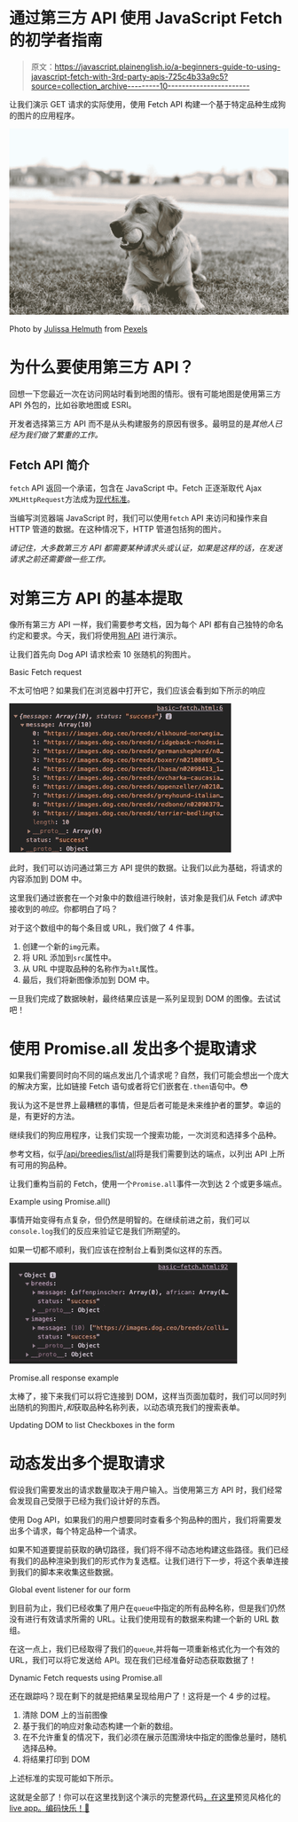 # 通过第三方 API 使用 JavaScript Fetch 的初学者指南

> 原文：<https://javascript.plainenglish.io/a-beginners-guide-to-using-javascript-fetch-with-3rd-party-apis-725c4b33a9c5?source=collection_archive---------10----------------------->

让我们演示 GET 请求的实际使用，使用 Fetch API 构建一个基于特定品种生成狗的图片的应用程序。

![](img/147dbd226806d5a69de1e19900211430.png)

Photo by [Julissa Helmuth](https://www.pexels.com/@jhelmuth?utm_content=attributionCopyText&utm_medium=referral&utm_source=pexels) from [Pexels](https://www.pexels.com/photo/beach-sand-water-summer-3800470/?utm_content=attributionCopyText&utm_medium=referral&utm_source=pexels)

# 为什么要使用第三方 API？

回想一下您最近一次在访问网站时看到地图的情形。很有可能地图是使用第三方 API 外包的，比如谷歌地图或 ESRI。

开发者选择第三方 API 而不是从头构建服务的原因有很多。最明显的是*其他人已经为我们做了繁重的工作。*

## Fetch API 简介

`fetch` API 返回一个承诺，包含在 JavaScript 中。Fetch 正逐渐取代 Ajax `XMLHttpRequest`方法成为[现代标准](https://developer.mozilla.org/en-US/docs/Glossary/AJAX)。

当编写浏览器端 JavaScript 时，我们可以使用`fetch` API 来访问和操作来自 HTTP 管道的数据。在这种情况下，HTTP 管道包括狗的图片。

*请记住，大多数第三方 API 都需要某种请求头或认证，如果是这样的话，在发送请求之前还需要做一些工作。*

# 对第三方 API 的基本提取

像所有第三方 API 一样，我们需要参考文档，因为每个 API 都有自己独特的命名约定和要求。今天，我们将使用[狗 API](https://dog.ceo/dog-api/) 进行演示。

让我们首先向 Dog API 请求检索 10 张随机的狗图片。

Basic Fetch request

不太可怕吧？如果我们在浏览器中打开它，我们应该会看到如下所示的响应

![](img/65bc7e73d3d2a2612642c7dd489abd00.png)

此时，我们可以访问通过第三方 API 提供的数据。让我们以此为基础，将请求的内容添加到 DOM 中。

这里我们通过嵌套在一个对象中的数组进行映射，该对象是我们从 Fetch *请求*中接收到的*响应*。你都明白了吗？

对于这个数组中的每个条目或 URL，我们做了 4 件事。

1.  创建一个新的`img`元素。
2.  将 URL 添加到`src`属性中。
3.  从 URL 中提取品种的名称作为`alt`属性。
4.  最后，我们将新图像添加到 DOM 中。

一旦我们完成了数据映射，最终结果应该是一系列呈现到 DOM 的图像。去试试吧！

# 使用 Promise.all 发出多个提取请求

如果我们需要同时向不同的端点发出几个请求呢？自然，我们可能会想出一个庞大的解决方案，比如链接 Fetch 语句或者将它们嵌套在`.then`语句中。😳

我认为这不是世界上最糟糕的事情，但是后者可能是未来维护者的噩梦。幸运的是，有更好的方法。

继续我们的狗应用程序，让我们实现一个搜索功能，一次浏览和选择多个品种。

参考文档，似乎[/api/breedies/list/all](https://dog.ceo/api/breeds/list/all)将是我们需要到达的端点，以列出 API 上所有可用的狗品种。

让我们重构当前的 Fetch，使用一个`Promise.all`事件一次到达 2 个或更多端点。

Example using Promise.all()

事情开始变得有点复杂，但仍然是明智的。在继续前进之前，我们可以`console.log`我们的反应来验证它是我们所期望的。

如果一切都不顺利，我们应该在控制台上看到类似这样的东西。

![](img/8b0d156427b1233fd6591328618e966c.png)

Promise.all response example

太棒了，接下来我们可以将它连接到 DOM，这样当页面加载时，我们可以同时列出随机的狗图片,*和*获取品种名称列表，以动态填充我们的搜索表单。

Updating DOM to list Checkboxes in the form

# 动态发出多个提取请求

假设我们需要发出的请求数量取决于用户输入。当使用第三方 API 时，我们经常会发现自己受限于已经为我们设计好的东西。

使用 Dog API，如果我们的用户想要同时查看多个狗品种的图片，我们将需要发出多个请求，每个特定品种一个请求。

如果不知道要提前获取的确切路径，我们将不得不动态地构建这些路径。我们已经有我们的品种渲染到我们的形式作为复选框。让我们进行下一步，将这个表单连接到我们的脚本来收集这些数据。

Global event listener for our form

到目前为止，我们已经收集了用户在`queue`中指定的所有品种名称，但是我们仍然没有进行有效请求所需的 URL。让我们使用现有的数据来构建一个新的 URL 数组。

在这一点上，我们已经取得了我们的`queue`,并将每一项重新格式化为一个有效的 URL，我们可以将它发送给 API。现在我们已经准备好动态获取数据了！

Dynamic Fetch requests using Promise.all

还在跟踪吗？现在剩下的就是把结果呈现给用户了！这将是一个 4 步的过程。

1.  清除 DOM 上的当前图像
2.  基于我们的响应对象动态构建一个新的数组。
3.  在不允许重复的情况下，我们必须在展示范围滑块中指定的图像总量时，随机选择品种。
4.  将结果打印到 DOM

上述标准的实现可能如下所示。

这就是全部了！你可以在这里找到这个演示的完整源代码[，在这里](https://gist.github.com/hi-matbub/b8eb80c964a1cb70494c1e38189e1a41)预览风格化的 [live app。编码快乐！👋](https://hi-matbub.github.io/fetch-api-challenge/)
